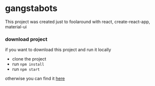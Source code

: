 # gangstabots
This project was created just to foolaround with react, create-react-app, material-ui

### download project
if you want to download this project and run it locally
* clone the project
* run `npm install`
* run `npm start`

otherwise you can find it [here](https://konkasidiaris.com/gangstabots)
